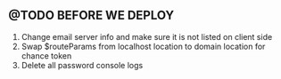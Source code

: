 ## @TODO BEFORE WE DEPLOY ##
1. Change email server info and make sure it is not listed on client side
2. Swap $routeParams from localhost location to domain location for chance token
3. Delete all password console logs
